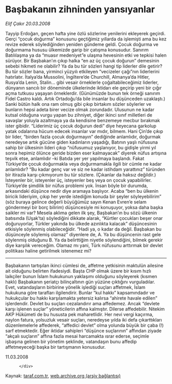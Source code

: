 # Başbakanın zihninden yansıyanlar

*Elif Çakır 20.03.2008*

<div class="yazi">Tayyip Erdoğan, geçen hafta yine özlü sözlerine yenilerini ekleyerek geçirdi. Gerçi “çocuk doğurma” konusunu geçtiğimiz yıllarda da işlemişti ama bu kez revize ederek söylediğinden yeniden gündeme geldi.
Çocuk doğurma ve doğurmama hususu ülkemizde garip bir çatışma konusudur. Sanırım Batılılaşma ya da “muasır medeniyet”e ulaşma hevesinin etki ve tepkisi halen sürüyor.
Bir Başbakan’ın çıkıp halka “en az üç çocuk doğurun” demesinin sebebi hikmeti ne olabilir? Ya da bu tür sözleri hangi tip liderler dile getirir? 
Bu tür sözler bana, yirminci yüzyılı etkileyen “vecizeler çağı”nın liderlerini hatırlatır.
İtalya’da Mussolini, İngiltere’de Churchill, Almanya’da Hitler, Rusya’da Lenin, Stalin... gibi vesair örneklerle çoğaltabileceğimiz liderler, dünyanın sancılı bir döneminde ülkelerinde iktidarı ele geçirip yeni bir çığır açma tutkusu yaşayan örneklerdir. (Günümüzde bunun tek örneği sanırım Fidel Castro kaldı. Artık Ortadoğu’da bile insanlar bu düşünceden uzaklaştı.)
Sanki bütün halk ona ram olmuş gibi çıkıp birtakım sözler söylerler ve bunların hepsi adeta birer vecize olmak zorundadır.
Ulusunun ne kadar kutsal olduğuna vurgu yapan bu zihniyet, diğer ikinci sınıf milletleri de savaşlar yoluyla azaltmaya ya da kendisine benzemeye mecbur bırakmak ister gibidir.
“Liderimiz üç çocuk doğurun dedi” diye heyecana garkolup yatak odalarına hücum edecek insanlar var mıdır, bilmem.
Hani Çin’de çıkıp bir lider, “birden fazla çocuk doğurmayın” dediğinde anlamlıdır, doğurmak neredeyse artık gücüne giden kadınların yaşadığı, Batının yaşlı nüfusuna sahip bir ülkesinin lideri çıkıp “nüfusumuz yaşlanıyor, bu gidişle yirmi yıl sonra hepimiz ölünce geride bizden eser kalmayacak” diyerek nüfus artışına teşvik etse, anlamlıdır –ki Batıda yer yer yapılmaya başlandı.
Fakat Türkiye’de çocuk doğurmakla veya doğurmamakla ilgili bir cümle ne kadar anlamlıdır?
“Bu kadar genç var ve siz ne kadar istihdam yarattınız” türünden bir itirazla karşı çıkmıyorum bu tür sözlere. (Çıkanlar da haksız değildir.) 
İsteyenler bir, isteyenler üç, isteyenler beş veya on çocuk yapabilirler. Türkiye’de şimdilik bir nüfus problemi yok.
İnsan böyle bir durumda, arkasındaki düşünce nedir diye aramaya başlıyor.
Acaba “ben bu ülkenin biricik lideriyim, çıkıp her yerde istediğim konuda bir şeyler söyleyebilirim” (söz buraya gelince değerli büyüğümüz sayın Kenan Evren’e selam göndermeyi bir borç bilirim) düşüncesiyle mi konuşuyor, yoksa daha başka saikler mi var?
Mesela aklıma gelen ilk şey, Başbakan’ın bu sözü ülkenin batısında (Uşak’ta) söylediğini dikkate alarak, “Kürtler çocukları beşer onar doğuruyorlar, Türkler yakında bu ülkede azınlıkta kalacak” düşüncesinin etkisiyle söylenmiş olabileceğidir.
“Hadi ya, o kadar da değil. Başbakan bu düşünceyle söylemiş olamaz” diyenlere de,
A. Ya bu düşüncenin rast gele söylenmiş olduğunu 
B. Ya da belirttiğim niyetle söylendiğini, bilmek gerekir diye karşılık vereceğim.
Olamaz mı yani, Türk nüfusunu arttırmak bir devlet politikası haline getirilmek istenemez mi?

* * *

Başbakanın tartışılan ikinci cümlesi de, affetme yetkisinin maktulün ailesine ait olduğunu belirten ifadesiydi. 
Başta CHP olmak üzere bir kısım hızlı laikçiler bunun İslam hukukunun yaklaşımı olduğunu söyleyerek (kısmen haklı) Başbakanın şeriatçı bilinçaltının gün yüzüne çıktığını vurguladılar.
Evet, vatandaşların birbirine yönelik işlediği suçları affetmek, İslam hukukuna göre tarafları ilgilendirir. Bunlar “kul hakkı” kapsamındadır ve hukukçular bu hakkı karşılamakta yetersiz kalırsa “ahirete havale edilen” işlerdendir. Devlet bu suçları cezalandırır ama affedemez.
Ancak “devlete karşı işlenen suçlar” yöneticilerin affına kalmıştır. Dilerse affedebilir.
Nitekim AKP Hükümeti de bu hususta pek maharetlidir.
Her nevi vergi kaçırma, naylon fatura, yolsuzluk vesair suçları, neredeyse yılda iki defa çıkarttıkları düzenlemelerle affederek, “affedici devlet” olma yolunda büyük bir çaba (!) sarf etmektedir. 
Eğer iktidar sahipleri “düşünce suçlarının” affından ziyade “akçalı suçların” affına fazla mesai harcamakta ısrar ederse, seçimle işbaşına gelinen bir yönetim şeklinde, vatandaşın bunu affedip affetmeyeceği başka bir tartışmanın konusudur.

11.03.2008
                                    
          
          
          
          </div>

Kaynak: [taraf.com.tr](http://www.taraf.com.tr/elif-cakir/makale-basbakanin-zihninden-yansiyanlar.htm), [web.archive.org (arşiv bağlantısı)](http://web.archive.org/web/20130708122735/http://www.taraf.com.tr/elif-cakir/makale-basbakanin-zihninden-yansiyanlar.htm)
